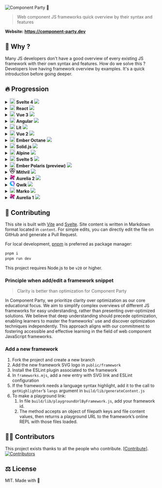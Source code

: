 ![Component Party 🎉](.github/banner.webp)

> Web component JS frameworks quick overview by their syntax and features

**Website: <https://component-party.dev>**

## 🤔 Why ?

Many JS developers don't have a good overview of every existing JS framework with their own syntax and features.
How do we solve this ? Developers love having framework overview by examples. It's a quick introduction before going deeper.

## 🔥 Progression

<!-- progression start -->
<details>
  <summary>
      <img width="18" height="18" src="public/framework/svelte.svg" />
      <b>Svelte 4</b>
      <img src="https://us-central1-progress-markdown.cloudfunctions.net/progress/100" />
  </summary>
  * [x] Reactivity
   * [x] Declare state
   * [x] Update state
   * [x] Computed state
* [x] Templating
   * [x] Minimal template
   * [x] Styling
   * [x] Loop
   * [x] Event click
   * [x] Dom ref
   * [x] Conditional
* [x] Lifecycle
   * [x] On mount
   * [x] On unmount
* [x] Component composition
   * [x] Props
   * [x] Emit to parent
   * [x] Slot
   * [x] Slot fallback
   * [x] Context
* [x] Form input
   * [x] Input text
   * [x] Checkbox
   * [x] Radio
   * [x] Select
* [x] Webapp features
   * [x] Render app
   * [x] Fetch data

</details>
<details>
  <summary>
      <img width="18" height="18" src="public/framework/react.svg" />
      <b>React</b>
      <img src="https://us-central1-progress-markdown.cloudfunctions.net/progress/100" />
  </summary>
  * [x] Reactivity
   * [x] Declare state
   * [x] Update state
   * [x] Computed state
* [x] Templating
   * [x] Minimal template
   * [x] Styling
   * [x] Loop
   * [x] Event click
   * [x] Dom ref
   * [x] Conditional
* [x] Lifecycle
   * [x] On mount
   * [x] On unmount
* [x] Component composition
   * [x] Props
   * [x] Emit to parent
   * [x] Slot
   * [x] Slot fallback
   * [x] Context
* [x] Form input
   * [x] Input text
   * [x] Checkbox
   * [x] Radio
   * [x] Select
* [x] Webapp features
   * [x] Render app
   * [x] Fetch data

</details>
<details>
  <summary>
      <img width="18" height="18" src="public/framework/vue.svg" />
      <b>Vue 3</b>
      <img src="https://us-central1-progress-markdown.cloudfunctions.net/progress/100" />
  </summary>
  * [x] Reactivity
   * [x] Declare state
   * [x] Update state
   * [x] Computed state
* [x] Templating
   * [x] Minimal template
   * [x] Styling
   * [x] Loop
   * [x] Event click
   * [x] Dom ref
   * [x] Conditional
* [x] Lifecycle
   * [x] On mount
   * [x] On unmount
* [x] Component composition
   * [x] Props
   * [x] Emit to parent
   * [x] Slot
   * [x] Slot fallback
   * [x] Context
* [x] Form input
   * [x] Input text
   * [x] Checkbox
   * [x] Radio
   * [x] Select
* [x] Webapp features
   * [x] Render app
   * [x] Fetch data

</details>
<details>
  <summary>
      <img width="18" height="18" src="public/framework/angular.svg" />
      <b>Angular</b>
      <img src="https://us-central1-progress-markdown.cloudfunctions.net/progress/96" />
  </summary>
  * [x] Reactivity
   * [x] Declare state
   * [x] Update state
   * [x] Computed state
* [x] Templating
   * [x] Minimal template
   * [x] Styling
   * [x] Loop
   * [x] Event click
   * [x] Dom ref
   * [x] Conditional
* [x] Lifecycle
   * [x] On mount
   * [x] On unmount
* [ ] Component composition
   * [x] Props
   * [x] Emit to parent
   * [x] Slot
   * [x] Slot fallback
   * [ ] Context
* [x] Form input
   * [x] Input text
   * [x] Checkbox
   * [x] Radio
   * [x] Select
* [x] Webapp features
   * [x] Render app
   * [x] Fetch data

</details>
<details>
  <summary>
      <img width="18" height="18" src="public/framework/lit.svg" />
      <b>Lit</b>
      <img src="https://us-central1-progress-markdown.cloudfunctions.net/progress/100" />
  </summary>
  * [x] Reactivity
   * [x] Declare state
   * [x] Update state
   * [x] Computed state
* [x] Templating
   * [x] Minimal template
   * [x] Styling
   * [x] Loop
   * [x] Event click
   * [x] Dom ref
   * [x] Conditional
* [x] Lifecycle
   * [x] On mount
   * [x] On unmount
* [x] Component composition
   * [x] Props
   * [x] Emit to parent
   * [x] Slot
   * [x] Slot fallback
   * [x] Context
* [x] Form input
   * [x] Input text
   * [x] Checkbox
   * [x] Radio
   * [x] Select
* [x] Webapp features
   * [x] Render app
   * [x] Fetch data

</details>
<details>
  <summary>
      <img width="18" height="18" src="public/framework/vue.svg" />
      <b>Vue 2</b>
      <img src="https://us-central1-progress-markdown.cloudfunctions.net/progress/100" />
  </summary>
  * [x] Reactivity
   * [x] Declare state
   * [x] Update state
   * [x] Computed state
* [x] Templating
   * [x] Minimal template
   * [x] Styling
   * [x] Loop
   * [x] Event click
   * [x] Dom ref
   * [x] Conditional
* [x] Lifecycle
   * [x] On mount
   * [x] On unmount
* [x] Component composition
   * [x] Props
   * [x] Emit to parent
   * [x] Slot
   * [x] Slot fallback
   * [x] Context
* [x] Form input
   * [x] Input text
   * [x] Checkbox
   * [x] Radio
   * [x] Select
* [x] Webapp features
   * [x] Render app
   * [x] Fetch data

</details>
<details>
  <summary>
      <img width="18" height="18" src="public/framework/ember.svg" />
      <b>Ember Octane</b>
      <img src="https://us-central1-progress-markdown.cloudfunctions.net/progress/96" />
  </summary>
  * [x] Reactivity
   * [x] Declare state
   * [x] Update state
   * [x] Computed state
* [x] Templating
   * [x] Minimal template
   * [x] Styling
   * [x] Loop
   * [x] Event click
   * [x] Dom ref
   * [x] Conditional
* [x] Lifecycle
   * [x] On mount
   * [x] On unmount
* [x] Component composition
   * [x] Props
   * [x] Emit to parent
   * [x] Slot
   * [x] Slot fallback
   * [x] Context
* [x] Form input
   * [x] Input text
   * [x] Checkbox
   * [x] Radio
   * [x] Select
* [ ] Webapp features
   * [ ] Render app
   * [x] Fetch data

</details>
<details>
  <summary>
      <img width="18" height="18" src="public/framework/solid.svg" />
      <b>Solid.js</b>
      <img src="https://us-central1-progress-markdown.cloudfunctions.net/progress/100" />
  </summary>
  * [x] Reactivity
   * [x] Declare state
   * [x] Update state
   * [x] Computed state
* [x] Templating
   * [x] Minimal template
   * [x] Styling
   * [x] Loop
   * [x] Event click
   * [x] Dom ref
   * [x] Conditional
* [x] Lifecycle
   * [x] On mount
   * [x] On unmount
* [x] Component composition
   * [x] Props
   * [x] Emit to parent
   * [x] Slot
   * [x] Slot fallback
   * [x] Context
* [x] Form input
   * [x] Input text
   * [x] Checkbox
   * [x] Radio
   * [x] Select
* [x] Webapp features
   * [x] Render app
   * [x] Fetch data

</details>
<details>
  <summary>
      <img width="18" height="18" src="public/framework/alpine.svg" />
      <b>Alpine</b>
      <img src="https://us-central1-progress-markdown.cloudfunctions.net/progress/96" />
  </summary>
  * [x] Reactivity
   * [x] Declare state
   * [x] Update state
   * [x] Computed state
* [x] Templating
   * [x] Minimal template
   * [x] Styling
   * [x] Loop
   * [x] Event click
   * [x] Dom ref
   * [x] Conditional
* [x] Lifecycle
   * [x] On mount
   * [x] On unmount
* [ ] Component composition
   * [x] Props
   * [x] Emit to parent
   * [x] Slot
   * [x] Slot fallback
   * [ ] Context
* [x] Form input
   * [x] Input text
   * [x] Checkbox
   * [x] Radio
   * [x] Select
* [x] Webapp features
   * [x] Render app
   * [x] Fetch data

</details>
<details>
  <summary>
      <img width="18" height="18" src="public/framework/svelte.svg" />
      <b>Svelte 5</b>
      <img src="https://us-central1-progress-markdown.cloudfunctions.net/progress/100" />
  </summary>
  * [x] Reactivity
   * [x] Declare state
   * [x] Update state
   * [x] Computed state
* [x] Templating
   * [x] Minimal template
   * [x] Styling
   * [x] Loop
   * [x] Event click
   * [x] Dom ref
   * [x] Conditional
* [x] Lifecycle
   * [x] On mount
   * [x] On unmount
* [x] Component composition
   * [x] Props
   * [x] Emit to parent
   * [x] Slot
   * [x] Slot fallback
   * [x] Context
* [x] Form input
   * [x] Input text
   * [x] Checkbox
   * [x] Radio
   * [x] Select
* [x] Webapp features
   * [x] Render app
   * [x] Fetch data

</details>
<details>
  <summary>
      <img width="18" height="18" src="public/framework/ember.svg" />
      <b>Ember Polaris (preview)</b>
      <img src="https://us-central1-progress-markdown.cloudfunctions.net/progress/91" />
  </summary>
  * [x] Reactivity
   * [x] Declare state
   * [x] Update state
   * [x] Computed state
* [x] Templating
   * [x] Minimal template
   * [x] Styling
   * [x] Loop
   * [x] Event click
   * [x] Dom ref
   * [x] Conditional
* [x] Lifecycle
   * [x] On mount
   * [x] On unmount
* [x] Component composition
   * [x] Props
   * [x] Emit to parent
   * [x] Slot
   * [x] Slot fallback
   * [x] Context
* [x] Form input
   * [x] Input text
   * [x] Checkbox
   * [x] Radio
   * [x] Select
* [ ] Webapp features
   * [ ] Render app
   * [ ] Fetch data

</details>
<details>
  <summary>
      <img width="18" height="18" src="public/framework/mithril.svg" />
      <b>Mithril</b>
      <img src="https://us-central1-progress-markdown.cloudfunctions.net/progress/100" />
  </summary>
  * [x] Reactivity
   * [x] Declare state
   * [x] Update state
   * [x] Computed state
* [x] Templating
   * [x] Minimal template
   * [x] Styling
   * [x] Loop
   * [x] Event click
   * [x] Dom ref
   * [x] Conditional
* [x] Lifecycle
   * [x] On mount
   * [x] On unmount
* [x] Component composition
   * [x] Props
   * [x] Emit to parent
   * [x] Slot
   * [x] Slot fallback
   * [x] Context
* [x] Form input
   * [x] Input text
   * [x] Checkbox
   * [x] Radio
   * [x] Select
* [x] Webapp features
   * [x] Render app
   * [x] Fetch data

</details>
<details>
  <summary>
      <img width="18" height="18" src="public/framework/aurelia.svg" />
      <b>Aurelia 2</b>
      <img src="https://us-central1-progress-markdown.cloudfunctions.net/progress/100" />
  </summary>
  * [x] Reactivity
   * [x] Declare state
   * [x] Update state
   * [x] Computed state
* [x] Templating
   * [x] Minimal template
   * [x] Styling
   * [x] Loop
   * [x] Event click
   * [x] Dom ref
   * [x] Conditional
* [x] Lifecycle
   * [x] On mount
   * [x] On unmount
* [x] Component composition
   * [x] Props
   * [x] Emit to parent
   * [x] Slot
   * [x] Slot fallback
   * [x] Context
* [x] Form input
   * [x] Input text
   * [x] Checkbox
   * [x] Radio
   * [x] Select
* [x] Webapp features
   * [x] Render app
   * [x] Fetch data

</details>
<details>
  <summary>
      <img width="18" height="18" src="public/framework/qwik.svg" />
      <b>Qwik</b>
      <img src="https://us-central1-progress-markdown.cloudfunctions.net/progress/100" />
  </summary>
  * [x] Reactivity
   * [x] Declare state
   * [x] Update state
   * [x] Computed state
* [x] Templating
   * [x] Minimal template
   * [x] Styling
   * [x] Loop
   * [x] Event click
   * [x] Dom ref
   * [x] Conditional
* [x] Lifecycle
   * [x] On mount
   * [x] On unmount
* [x] Component composition
   * [x] Props
   * [x] Emit to parent
   * [x] Slot
   * [x] Slot fallback
   * [x] Context
* [x] Form input
   * [x] Input text
   * [x] Checkbox
   * [x] Radio
   * [x] Select
* [x] Webapp features
   * [x] Render app
   * [x] Fetch data

</details>
<details>
  <summary>
      <img width="18" height="18" src="public/framework/marko.svg" />
      <b>Marko</b>
      <img src="https://us-central1-progress-markdown.cloudfunctions.net/progress/100" />
  </summary>
  * [x] Reactivity
   * [x] Declare state
   * [x] Update state
   * [x] Computed state
* [x] Templating
   * [x] Minimal template
   * [x] Styling
   * [x] Loop
   * [x] Event click
   * [x] Dom ref
   * [x] Conditional
* [x] Lifecycle
   * [x] On mount
   * [x] On unmount
* [x] Component composition
   * [x] Props
   * [x] Emit to parent
   * [x] Slot
   * [x] Slot fallback
   * [x] Context
* [x] Form input
   * [x] Input text
   * [x] Checkbox
   * [x] Radio
   * [x] Select
* [x] Webapp features
   * [x] Render app
   * [x] Fetch data

</details>
<details>
  <summary>
      <img width="18" height="18" src="public/framework/aurelia.svg" />
      <b>Aurelia 1</b>
      <img src="https://us-central1-progress-markdown.cloudfunctions.net/progress/91" />
  </summary>
  * [x] Reactivity
   * [x] Declare state
   * [x] Update state
   * [x] Computed state
* [x] Templating
   * [x] Minimal template
   * [x] Styling
   * [x] Loop
   * [x] Event click
   * [x] Dom ref
   * [x] Conditional
* [x] Lifecycle
   * [x] On mount
   * [x] On unmount
* [ ] Component composition
   * [x] Props
   * [x] Emit to parent
   * [x] Slot
   * [x] Slot fallback
   * [ ] Context
* [x] Form input
   * [x] Input text
   * [x] Checkbox
   * [x] Radio
   * [x] Select
* [ ] Webapp features
   * [ ] Render app
   * [x] Fetch data

</details>
<!-- progression end -->

## 🤝 Contributing

This site is built with [Vite](https://vitejs.dev) and [Svelte](https://svelte.dev). Site content is written in Markdown format located in `content`. For simple edits, you can directly edit the file on GitHub and generate a Pull Request.

For local development, [pnpm](https://pnpm.io/) is preferred as package manager:

```bash
pnpm i
pnpm run dev
```

This project requires Node.js to be `v20` or higher.

### Principle when add/edit a framework snippet

> Clarity is better than optimization for Component Party

In Component Party, we prioritize clarity over optimization as our core educational focus. We aim to simplify complex overviews of different JS frameworks for easy understanding, rather than presenting over-optimized solutions.
We believe that deep understanding should precede optimization, enabling learners to master the frameworks' use and discover optimization techniques independently. This approach aligns with our commitment to fostering accessible and effective learning in the field of web component JavaScript frameworks.

### Add a new framework

1.  Fork the project and create a new branch
2.  Add the new framework SVG logo in `public/framework`
3.  Install the ESLint plugin associated to the framework
4.  In `frameworks.mjs`, add a new entry with SVG link and ESLint configuration
5.  If the framework needs a language syntax highlight, add it to the call to `getHighlighter`’s `langs` argument in `build/lib/generateContent.js`
6.  To make a playground link:
    1. In file `build/lib/playgroundUrlByFramework.js`, add your framework id.
    2. The method accepts an object of filepath keys and file content values, then returns a playground URL to the framework’s online REPL with those files loaded.

## 🧑‍💻 Contributors

This project exists thanks to all the people who contribute. \[[Contribute](CONTRIBUTING.md)].
[![Contributors](https://opencollective.com/component-party/contributors.svg?width=890&button=false)](https://github.com/matschik/component-party/graphs/contributors)

## ⚖️ License

MIT. Made with 💖
